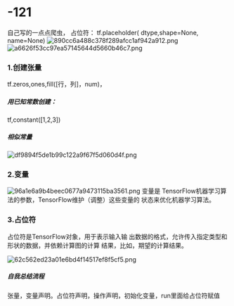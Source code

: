 # -121
自己写的一点点爬虫，
占位符：
tf.placeholder( dtype,shape=None, name=None)
![890cc6a488c378f289afcc1af942a912.png](en-resource://database/1029:1)
![a6626f53cc97ea57145644d5660b46c7.png](en-resource://database/1031:1)

### 1.创建张量
tf.zeros,ones,fill([行，列]，num)，
##### 用已知常数创建：
tf,constant([1,2,3])
##### 相似常量
![df9894f5de1b99c122a9f67f5d060d4f.png](en-resource://database/1033:1)
### 2.变量
![96a1e6a9b4beec0677a9473115ba3561.png](en-resource://database/1035:1)
     变量是 TensorFlow机器学习算法的参数，TensorFlow维护（调整）这些变量的 状态来优化机器学习算法。
### 3.占位符
占位符是TensorFlow对象，用于表示输入输 出数据的格式，允许传入指定类型和形状的数据，并依赖计算图的计算 结果，比如，期望的计算结果。

![62c562ed23a01e6bd4f14517ef8f5cf5.png](en-resource://database/1037:1)
##### 自我总结流程
张量，变量声明。占位符声明，操作声明，初始化变量，run里面给占位符赋值
